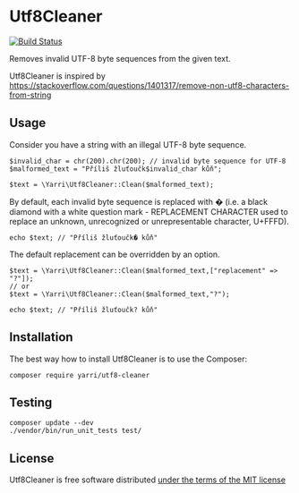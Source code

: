 Utf8Cleaner
===========

[![Build Status](https://app.travis-ci.com/yarri/Utf8Cleaner.svg?branch=master)](https://app.travis-ci.com/yarri/Utf8Cleaner)

Removes invalid UTF-8 byte sequences from the given text.

Utf8Cleaner is inspired by https://stackoverflow.com/questions/1401317/remove-non-utf8-characters-from-string

Usage
-----

Consider you have a string with an illegal UTF-8 byte sequence.

    $invalid_char = chr(200).chr(200); // invalid byte sequence for UTF-8
    $malformed_text = "Příliš žluťoučk$invalid_char kůň";

    $text = \Yarri\Utf8Cleaner::Clean($malformed_text);

By default, each invalid byte sequence is replaced with � (i.e. a black diamond with a white question mark - REPLACEMENT CHARACTER used to replace an unknown, unrecognized or unrepresentable character, U+FFFD).

    echo $text; // "Příliš žluťoučk� kůň"

The default replacement can be overridden by an option.

    $text = \Yarri\Utf8Cleaner::Clean($malformed_text,["replacement" => "?"]);
    // or
    $text = \Yarri\Utf8Cleaner::Clean($malformed_text,"?");

    echo $text; // "Příliš žluťoučk? kůň"

Installation
------------

The best way how to install Utf8Cleaner is to use the Composer:

    composer require yarri/utf8-cleaner

Testing
-------

    composer update --dev
    ./vendor/bin/run_unit_tests test/

License
-------

Utf8Cleaner is free software distributed [under the terms of the MIT license](http://www.opensource.org/licenses/mit-license)
